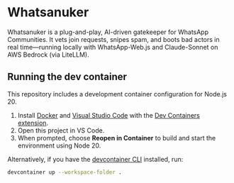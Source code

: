 # Whatsanuker

Whatsanuker is a plug-and-play, AI-driven gatekeeper for WhatsApp Communities.
It vets join requests, snipes spam, and boots bad actors in real time—running locally with WhatsApp-Web.js and Claude-Sonnet on AWS Bedrock (via LiteLLM).

## Running the dev container

This repository includes a development container configuration for Node.js 20.

1. Install [Docker](https://www.docker.com/) and [Visual Studio Code](https://code.visualstudio.com/) with the [Dev Containers extension](https://marketplace.visualstudio.com/items?itemName=ms-vscode-remote.remote-containers).
2. Open this project in VS Code.
3. When prompted, choose **Reopen in Container** to build and start the environment using Node 20.

Alternatively, if you have the [devcontainer CLI](https://github.com/devcontainers/cli) installed, run:

```bash
devcontainer up --workspace-folder .
```
